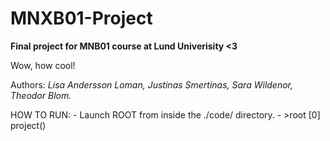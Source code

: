 # MNXB01-Project
**Final project for MNB01 course at Lund Univerisity &lt;3**

Wow, how cool!

Authors: *Lisa Andersson Loman, Justinas Smertinas, Sara Wildenor, Theodor Blom.*

HOW TO RUN:
    - Launch ROOT from inside the ./code/ directory.
    - >root [0] project()
